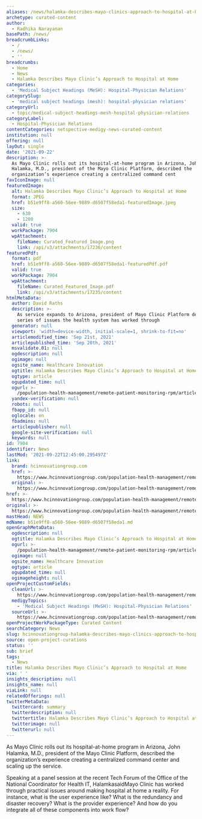 ```yaml
---
aliases: /news/halamka-describes-mayo-clinics-approach-to-hospital-at-home
archetype: curated-content
author:
  - Radhika Narayanan
basePath: /news/
breadcrumbLinks:
  - /
  - /news/
  - ''
breadcrumbs:
  - Home
  - News
  - Halamka Describes Mayo Clinic’s Approach to Hospital at Home
categories:
  - 'Medical Subject Headings (MeSH): Hospital-Physician Relations'
categorySlug:
  - 'medical subject headings (mesh): hospital-physician relations'
categoryUrl:
  - topic/medical-subject-headings-mesh-hospital-physician-relations
categoryLabel:
  - Hospital-Physician Relations
contentCategories: netspective-medigy-news-curated-content
institution: null
offering: null
layOut: single
date: '2021-09-22'
description: >-
  As Mayo Clinic rolls out its hospital-at-home program in Arizona, John
  Halamka, M.D., president of the Mayo Clinic Platform, described the
  organization’s experience creating a centralized command cent
favIconImage: null
featuredImage:
  alt: Halamka Describes Mayo Clinic’s Approach to Hospital at Home
  format: JPEG
  href: b51e9ff8-a560-56ee-9889-d6507f58eda1-featuredImage.jpeg
  size:
    - 630
    - 1200
  valid: true
  workPackage: 7904
  wpAttachment:
    fileName: Curated_Featured_Image.png
    link: /api/v3/attachments/17236/content
featuredPdf:
  format: pdf
  href: b51e9ff8-a560-56ee-9889-d6507f58eda1-featuredPdf.pdf
  valid: true
  workPackage: 7904
  wpAttachment:
    fileName: Curated_Featured_Image.pdf
    link: /api/v3/attachments/17235/content
htmlMetaData:
  author: David Raths
  description: >-
    As service expands to Arizona, president of Mayo Clinic Platform describes
    series of issues the health system has worked through
  generator: null
  viewport: 'width=device-width, initial-scale=1, shrink-to-fit=no'
  articlemodified_time: 'Sep 21st, 2021'
  articlepublished_time: 'Sep 20th, 2021'
  msvalidate.01: null
  ogdescription: null
  ogimage: null
  ogsite_name: Healthcare Innovation
  ogtitle: Halamka Describes Mayo Clinic’s Approach to Hospital at Home
  ogtype: article
  ogupdated_time: null
  ogurl: >-
    /population-health-management/remote-patient-monitoring-rpm/article/21239008/halamka-describes-mayo-clinics-approach-to-hospital-at-home
  yandex-verification: null
  robots: null
  fbapp_id: null
  oglocale: en
  fbadmins: null
  articlepublisher: null
  google-site-verification: null
  keywords: null
id: 7904
identifier: News
lastMod: '2021-09-22T12:45:00.295497Z'
link:
  brand: hcinnovationgroup.com
  href: >-
    https://www.hcinnovationgroup.com/population-health-management/remote-patient-monitoring-rpm/article/21239008/halamka-describes-mayo-clinics-approach-to-hospital-at-home
  original: >-
    https://www.hcinnovationgroup.com/population-health-management/remote-patient-monitoring-rpm/article/21239008/halamka-describes-mayo-clinics-approach-to-hospital-at-home
href: >-
  https://www.hcinnovationgroup.com/population-health-management/remote-patient-monitoring-rpm/article/21239008/halamka-describes-mayo-clinics-approach-to-hospital-at-home
original: >-
  https://www.hcinnovationgroup.com/population-health-management/remote-patient-monitoring-rpm/article/21239008/halamka-describes-mayo-clinics-approach-to-hospital-at-home
mastHead: NEWS
mdName: b51e9ff8-a560-56ee-9889-d6507f58eda1.md
openGraphMetaData:
  ogdescription: null
  ogtitle: Halamka Describes Mayo Clinic’s Approach to Hospital at Home
  ogurl: >-
    /population-health-management/remote-patient-monitoring-rpm/article/21239008/halamka-describes-mayo-clinics-approach-to-hospital-at-home
  ogimage: null
  ogsite_name: Healthcare Innovation
  ogtype: article
  ogupdated_time: null
  ogimageheight: null
openProjectCustomFields:
  cleanUrl: >-
    https://www.hcinnovationgroup.com/population-health-management/remote-patient-monitoring-rpm/article/21239008/halamka-describes-mayo-clinics-approach-to-hospital-at-home
  medigyTopics:
    - 'Medical Subject Headings (MeSH): Hospital-Physician Relations'
  sourceUrl: >-
    https://www.hcinnovationgroup.com/population-health-management/remote-patient-monitoring-rpm/article/21239008/halamka-describes-mayo-clinics-approach-to-hospital-at-home
openProjectWorkPackageType: Curated Content
searchCategory: News
slug: hcinnovationgroup-halamka-describes-mayo-clinics-approach-to-hospital-at-home
source: open-project-curations
status: ''
sub: brief
tags:
  - News
title: Halamka Describes Mayo Clinic’s Approach to Hospital at Home
via: ' '
insights_description: null
insights_name: null
viaLink: null
relatedOfferings: null
twitterMetaData:
  twittercard: summary
  twitterdescription: null
  twittertitle: Halamka Describes Mayo Clinic’s Approach to Hospital at Home
  twitterimage: null
  twitterurl: null
---
```

<p>As Mayo Clinic rolls out its hospital-at-home program in Arizona, John Halamka, M.D., president of the Mayo Clinic Platform, described the organization’s experience creating a centralized command center and scaling up the service.</p><p>Speaking at a panel session at the recent Tech Forum of the Office of the National Coordinator for Health IT, HalamkasaidMayo Clinic has worked through practical issues around making hospital at home a reality. For instance, what is the user experience like? What is the redundancy and disaster recovery? What is the provider experience? And how do you integrate all of these components into work flow?</p>